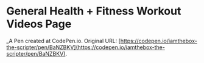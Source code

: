 # General Health + Fitness Workout Videos Page
 _A Pen created at CodePen.io. Original URL: [https://codepen.io/iamthebox-the-scripter/pen/BaNZBKV](https://codepen.io/iamthebox-the-scripter/pen/BaNZBKV).

 
